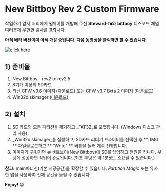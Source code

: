 # New Bittboy Rev 2 Custom Firmware

작업하기 앞서 저희에게 펌웨어를 개발해 주신 **Steward-fu**와 **bittboy** 디스코드 체널 여러분께 무한한 감사를 표합니다.

**아직 베타 버전이며 아직 개발 중입니다. 다음 동영상을 클릭하면 할 수 있습니다.**

[![click here](https://i.imgur.com/H13STVz.png)](https://youtu.be/i62_J6SAN9s)

## 1) 준비물
1. New Bittboy - rev2 or rev2.5
2. 8기가 이상의 SD카드
3. 최신 CFW v3.6 이미지 [(다운로드)](https://www.dropbox.com/s/ae8msnhtchwljux/Bittboy_V2only_v3.6_beta_08-05-19.img.7z?dl=0) 또는 CFW v3.7 Beta 2 이미지 [(다운로드)](https://www.dropbox.com/s/x9f8d1pcl0ao037/Bittboy_V2only_v3.7_beta_13-05-19.img.7z?dl=0)
4. Win32diskimager [(다운로드)](https://sourceforge.net/projects/win32diskimager)

## 2) 설치
1. SD 카드의 모든 파티션을 제거하고 _FAT32_로 포맷합니다. (Windows 디스크 관리 사용).
2. _Win32diskimager_를 실행하고, SD카드 리더기 드라이버를 선택한 후 **. IMG ** 파일을로드하고 ** "Write" ** 버튼을 눌러 계속 진행합니다.
3. 이미지가 구워지면 뉴 비트보이(New Bittboy)에 SD를 삽입하고 전원을 킵니다. 부팅에 성공하면 작업이 완료됩니다.(최초 부팅은 약 1분정도 소요될 수 있습니다.)

**참고:** main파티션(기본 저장공간)을 확장할 수 있습니다. _Partition Magic_ 또는 유사한 앱을 사용하여 전체 공간을 늘릴 수 있습니다.

**Enjoy!** :grin:
